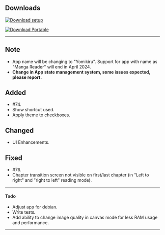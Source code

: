 ## Downloads

[![Download setup](https://img.shields.io/badge/Windows%20Setup%20(exe)-$$EXE_NAME_1$$-brightgreen?logo=windows&logoColor=blue)](https://github.com/mienaiyami/yomikiru/releases/download/v$$TAG$$/$$EXE_NAME$$)

[![Download Portable](https://img.shields.io/badge/Windows%20Portable%20(zip)-$$ZIP_NAME_1$$-brightgreen?logo=windows&logoColor=blue)](https://github.com/mienaiyami/yomikiru/releases/download/v$$TAG$$/$$ZIP_NAME$$)

---
## Note

- App name will be changing to "Yomikiru". Support for app with name as "Manga Reader" will end in April 2024.
- **Change in App state management system, some issues expected, please report.**

## Added

- #74.
- Show shortcut used.
- Apply theme to checkboxes.

## Changed

- UI Enhancements.

## Fixed

- #76.
- Chapter transition screen not visible on first/last chapter (in "Left to right" and "right to left" reading mode).

---

#### Todo

- Adjust app for debian.
- Write tests.
- Add ability to change image quality in canvas mode for less RAM usage and performance.

---

